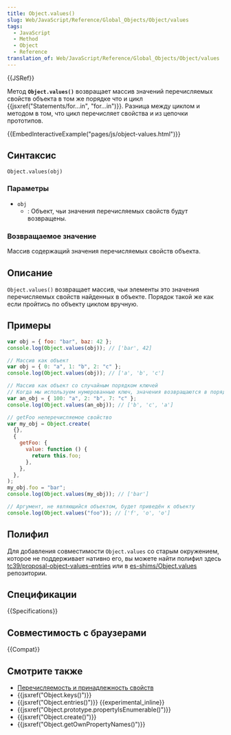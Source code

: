 ```yaml
---
title: Object.values()
slug: Web/JavaScript/Reference/Global_Objects/Object/values
tags:
  - JavaScript
  - Method
  - Object
  - Reference
translation_of: Web/JavaScript/Reference/Global_Objects/Object/values
---
```


{{JSRef}}

Метод **`Object.values()`** возвращает массив значений перечисляемых свойств объекта в том же порядке что и цикл {{jsxref("Statements/for...in", "for...in")}}. Разница между циклом и методом в том, что цикл перечисляет свойства и из цепочки прототипов.

{{EmbedInteractiveExample("pages/js/object-values.html")}}

## Синтаксис

```
Object.values(obj)
```

### Параметры

- `obj`
  - : Объект, чьи значения перечисляемых свойств будут возвращены.

### Возвращаемое значение

Массив содержащий значения перечисляемых свойств объекта.

## Описание

`Object.values()` возвращает массив, чьи элементы это значения перечисляемых свойств найденных в объекте. Порядок такой же как если пройтись по объекту циклом вручную.

## Примеры

```js
var obj = { foo: "bar", baz: 42 };
console.log(Object.values(obj)); // ['bar', 42]

// Массив как объект
var obj = { 0: "a", 1: "b", 2: "c" };
console.log(Object.values(obj)); // ['a', 'b', 'c']

// Массив как объект со случайным порядком ключей
// Когда мы используем нумерованные ключ, значения возвращаются в порядке возрастания
var an_obj = { 100: "a", 2: "b", 7: "c" };
console.log(Object.values(an_obj)); // ['b', 'c', 'a']

// getFoo неперечисляемое свойство
var my_obj = Object.create(
  {},
  {
    getFoo: {
      value: function () {
        return this.foo;
      },
    },
  },
);
my_obj.foo = "bar";
console.log(Object.values(my_obj)); // ['bar']

// Аргумент, не являющийся объектом, будет приведён к объекту
console.log(Object.values("foo")); // ['f', 'o', 'o']
```

## Полифил

Для добавления совместимости `Object.values` со старым окружением, которое не поддерживает нативно его, вы можете найти полифил здесь [tc39/proposal-object-values-entries](https://github.com/tc39/proposal-object-values-entries) или в [es-shims/Object.values](https://github.com/es-shims/Object.values) репозитории.

## Спецификации

{{Specifications}}

## Совместимость с браузерами

{{Compat}}

## Смотрите также

- [Перечисляемость и принадлежность свойств](/ru/docs/Web/JavaScript/Enumerability_and_ownership_of_properties)
- {{jsxref("Object.keys()")}}
- {{jsxref("Object.entries()")}} {{experimental_inline}}
- {{jsxref("Object.prototype.propertyIsEnumerable()")}}
- {{jsxref("Object.create()")}}
- {{jsxref("Object.getOwnPropertyNames()")}}
